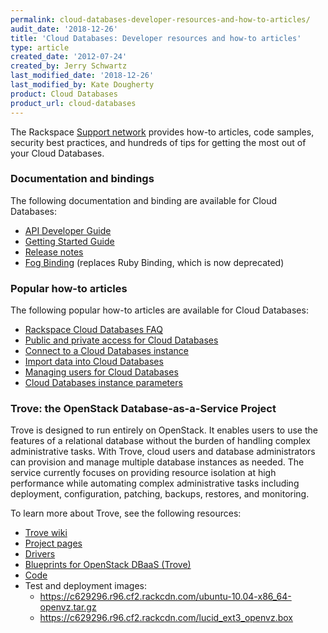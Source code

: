 ```yaml
---
permalink: cloud-databases-developer-resources-and-how-to-articles/
audit_date: '2018-12-26'
title: 'Cloud Databases: Developer resources and how-to articles'
type: article
created_date: '2012-07-24'
created_by: Jerry Schwartz
last_modified_date: '2018-12-26'
last_modified_by: Kate Dougherty
product: Cloud Databases
product_url: cloud-databases
---
```


The Rackspace [Support
network](/support/how-to/) provides how-to articles, code samples, security best
practices, and hundreds of tips for getting the most out of your
Cloud Databases.

### Documentation and bindings

The following documentation and binding are available for Cloud Databases:

-   [API Developer
    Guide](https://docs.rackspace.com/docs/cloud-databases/v1/developer-guide/)
-   [Getting Started
    Guide](https://docs.rackspace.com/docs/cloud-databases/v1/developer-guide/#getting-started)
-   [Release
    notes](https://docs.rackspace.com/docs/cloud-databases/v1/release-notes/)
-   [Fog Binding](https://github.com/rackspace/fog) (replaces Ruby
    Binding, which is now deprecated)

### Popular how-to articles

The following popular how-to articles are available for Cloud Databases:

-   [Rackspace Cloud Databases
    FAQ](/support/how-to/cloud-databases-faq)
-   [Public and private access for Cloud
    Databases](/support/how-to/public-and-private-access-for-cloud-databases)
-   [Connect to a Cloud Databases
    instance](/support/how-to/connect-to-a-cloud-databases-instance)
-   [Import
    data into Cloud Databases](/support/how-to/importing-data-into-cloud-databases)
-   [Managing
    users for Cloud Databases](/support/how-to/managing-users-for-cloud-databases)
-   [Cloud Databases instance
    parameters](/support/how-to/cloud-database-instance-parameters)

### Trove: the OpenStack Database-as-a-Service Project

Trove is designed to run entirely on OpenStack. It enables users to use
the features of a relational database without the burden of handling
complex administrative tasks. With Trove, cloud users and database
administrators can provision and manage multiple database instances as
needed. The service currently focuses on providing resource isolation at
high performance while automating complex administrative tasks including
deployment, configuration, patching, backups, restores, and monitoring.

To learn more about Trove, see the following resources:

-   [Trove wiki](https://wiki.openstack.org/wiki/Trove)
-   [Project pages](https://launchpad.net/trove)
-   [Drivers](https://launchpad.net/~trove-drivers)
-   [Blueprints for OpenStack DBaaS
    (Trove)](https://blueprints.launchpad.net/trove)
-   [Code](https://github.com/openstack/trove)
-   Test and deployment images:
    -   <https://c629296.r96.cf2.rackcdn.com/ubuntu-10.04-x86_64-openvz.tar.gz>
    -   <https://c629296.r96.cf2.rackcdn.com/lucid_ext3_openvz.box>
